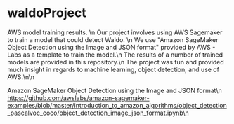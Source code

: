 # waldoProject
AWS model training results. \n
Our project involves using AWS Sagemaker to train a model that could detect Waldo. \n
We use "Amazon SageMaker Object Detection using the Image and JSON format" provided by AWS - Labs as a template to train the model.\n
The results of a number of trained models are provided in this repository.\n
The project was fun and provided much insight in regards to machine learning, object detection, and use of AWS.\n\n

Amazon SageMaker Object Detection using the Image and JSON format\n
https://github.com/awslabs/amazon-sagemaker-examples/blob/master/introduction_to_amazon_algorithms/object_detection_pascalvoc_coco/object_detection_image_json_format.ipynb\n
